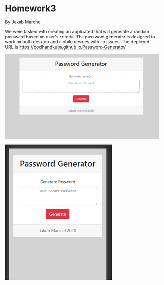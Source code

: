 # Homework3

By Jakub Marchel 

We were tasked with creating an applicated that will generate a random password based on user's criteria. The password generator is designed to work on both desktop and mobile devices with no issues. The deployed URL is https://coolhandkuba.github.io/Password-Generator/

![Desktop Screenshot](/Assets/Desktop.PNG)

![Mobile screenshot](/Assets/xs_screen.PNG)

